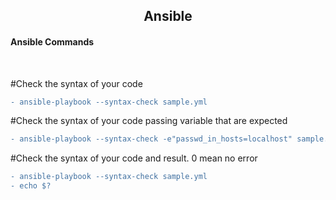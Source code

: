 <h2 align="center">Ansible</h2>
  
<h4 align="Left">Ansible Commands</h4><br />

#Check the syntax of your code

```diff
- ansible-playbook --syntax-check sample.yml
```

#Check the syntax of your code passing variable that are expected

```diff
- ansible-playbook --syntax-check -e"passwd_in_hosts=localhost" sample.yml
```

#Check the syntax of your code and result. 0 mean no error

```diff
- ansible-playbook --syntax-check sample.yml
- echo $?
```
